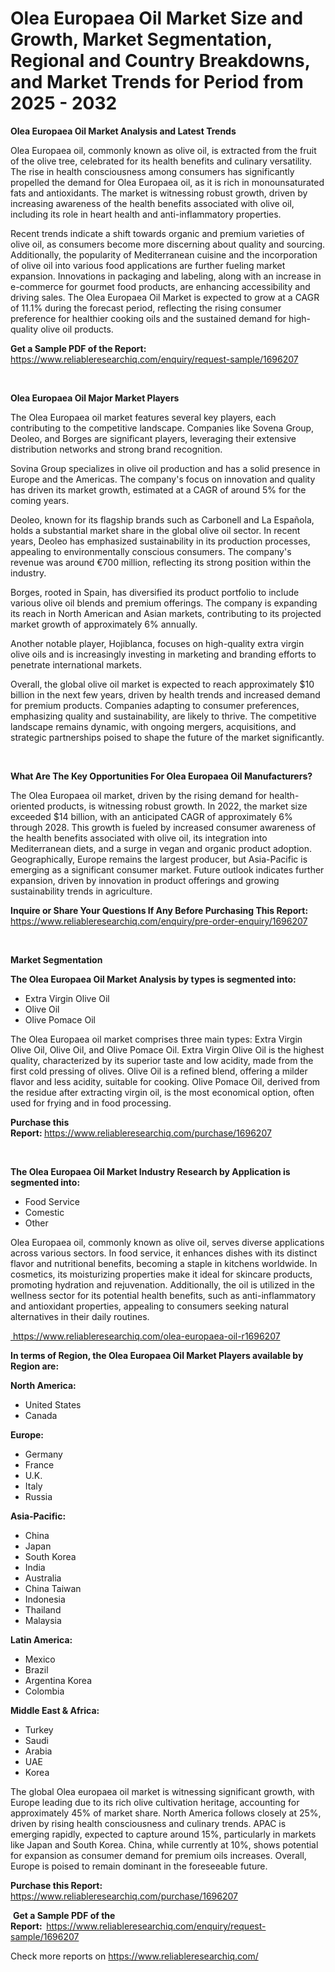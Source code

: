 <p><h1>Olea Europaea Oil Market Size and Growth, Market Segmentation, Regional and Country Breakdowns, and Market Trends for Period from 2025 -  2032</h1></p><p><strong>Olea Europaea Oil Market Analysis and Latest Trends</strong></p>
<p><p>Olea Europaea oil, commonly known as olive oil, is extracted from the fruit of the olive tree, celebrated for its health benefits and culinary versatility. The rise in health consciousness among consumers has significantly propelled the demand for Olea Europaea oil, as it is rich in monounsaturated fats and antioxidants. The market is witnessing robust growth, driven by increasing awareness of the health benefits associated with olive oil, including its role in heart health and anti-inflammatory properties.</p><p>Recent trends indicate a shift towards organic and premium varieties of olive oil, as consumers become more discerning about quality and sourcing. Additionally, the popularity of Mediterranean cuisine and the incorporation of olive oil into various food applications are further fueling market expansion. Innovations in packaging and labeling, along with an increase in e-commerce for gourmet food products, are enhancing accessibility and driving sales. The Olea Europaea Oil Market is expected to grow at a CAGR of 11.1% during the forecast period, reflecting the rising consumer preference for healthier cooking oils and the sustained demand for high-quality olive oil products.</p></p>
<p><strong>Get a Sample PDF of the Report:&nbsp;</strong> <a href="https://www.reliableresearchiq.com/enquiry/request-sample/1696207?utm_campaign=2843&utm_medium=2&utm_source=Github&utm_content=ia&utm_term=07042025&utm_id=olea-europaea-oil">https://www.reliableresearchiq.com/enquiry/request-sample/1696207</a></p>
<p>&nbsp;</p>
<p><strong>Olea Europaea Oil Major Market Players</strong></p>
<p><p>The Olea Europaea oil market features several key players, each contributing to the competitive landscape. Companies like Sovena Group, Deoleo, and Borges are significant players, leveraging their extensive distribution networks and strong brand recognition. </p><p>Sovina Group specializes in olive oil production and has a solid presence in Europe and the Americas. The company's focus on innovation and quality has driven its market growth, estimated at a CAGR of around 5% for the coming years. </p><p>Deoleo, known for its flagship brands such as Carbonell and La Española, holds a substantial market share in the global olive oil sector. In recent years, Deoleo has emphasized sustainability in its production processes, appealing to environmentally conscious consumers. The company's revenue was around €700 million, reflecting its strong position within the industry.</p><p>Borges, rooted in Spain, has diversified its product portfolio to include various olive oil blends and premium offerings. The company is expanding its reach in North American and Asian markets, contributing to its projected market growth of approximately 6% annually.</p><p>Another notable player, Hojiblanca, focuses on high-quality extra virgin olive oils and is increasingly investing in marketing and branding efforts to penetrate international markets. </p><p>Overall, the global olive oil market is expected to reach approximately $10 billion in the next few years, driven by health trends and increased demand for premium products. Companies adapting to consumer preferences, emphasizing quality and sustainability, are likely to thrive. The competitive landscape remains dynamic, with ongoing mergers, acquisitions, and strategic partnerships poised to shape the future of the market significantly.</p></p>
<p>&nbsp;</p>
<p><strong>What Are The Key Opportunities For Olea Europaea Oil Manufacturers?</strong></p>
<p><p>The Olea Europaea oil market, driven by the rising demand for health-oriented products, is witnessing robust growth. In 2022, the market size exceeded $14 billion, with an anticipated CAGR of approximately 6% through 2028. This growth is fueled by increased consumer awareness of the health benefits associated with olive oil, its integration into Mediterranean diets, and a surge in vegan and organic product adoption. Geographically, Europe remains the largest producer, but Asia-Pacific is emerging as a significant consumer market. Future outlook indicates further expansion, driven by innovation in product offerings and growing sustainability trends in agriculture.</p></p>
<p><strong>Inquire or Share Your Questions If Any Before Purchasing This Report:</strong> <a href="https://www.reliableresearchiq.com/enquiry/pre-order-enquiry/1696207?utm_campaign=2843&utm_medium=2&utm_source=Github&utm_content=ia&utm_term=07042025&utm_id=olea-europaea-oil">https://www.reliableresearchiq.com/enquiry/pre-order-enquiry/1696207</a></p>
<p>&nbsp;</p>
<p><strong>Market Segmentation</strong></p>
<p><strong>The Olea Europaea Oil Market Analysis by types is segmented into:</strong></p>
<p><ul><li>Extra Virgin Olive Oil</li><li>Olive Oil</li><li>Olive Pomace Oil</li></ul></p>
<p><p>The Olea Europaea oil market comprises three main types: Extra Virgin Olive Oil, Olive Oil, and Olive Pomace Oil. Extra Virgin Olive Oil is the highest quality, characterized by its superior taste and low acidity, made from the first cold pressing of olives. Olive Oil is a refined blend, offering a milder flavor and less acidity, suitable for cooking. Olive Pomace Oil, derived from the residue after extracting virgin oil, is the most economical option, often used for frying and in food processing.</p></p>
<p><strong>Purchase this Report:&nbsp;</strong><a href="https://www.reliableresearchiq.com/purchase/1696207?utm_campaign=2843&utm_medium=2&utm_source=Github&utm_content=ia&utm_term=07042025&utm_id=olea-europaea-oil">https://www.reliableresearchiq.com/purchase/1696207</a></p>
<p>&nbsp;</p>
<p><strong>The Olea Europaea Oil Market Industry Research by Application is segmented into:</strong></p>
<p><ul><li>Food Service</li><li>Comestic</li><li>Other</li></ul></p>
<p><p>Olea Europaea oil, commonly known as olive oil, serves diverse applications across various sectors. In food service, it enhances dishes with its distinct flavor and nutritional benefits, becoming a staple in kitchens worldwide. In cosmetics, its moisturizing properties make it ideal for skincare products, promoting hydration and rejuvenation. Additionally, the oil is utilized in the wellness sector for its potential health benefits, such as anti-inflammatory and antioxidant properties, appealing to consumers seeking natural alternatives in their daily routines.</p></p>
<p><a href="https://www.reliableresearchiq.com/olea-europaea-oil-r1696207?utm_campaign=2843&utm_medium=2&utm_source=Github&utm_content=ia&utm_term=07042025&utm_id=olea-europaea-oil">&nbsp;https://www.reliableresearchiq.com/olea-europaea-oil-r1696207</a></p>
<p><strong>In terms of Region, the Olea Europaea Oil Market Players available by Region are:</strong></p>
<p>
    <p> <strong> North America: </strong>
        <ul>
            <li>United States</li>
            <li>Canada</li>
        </ul>
        </p> 
    <p> <strong> Europe: </strong>
        <ul>
            <li>Germany</li>
            <li>France</li>
            <li>U.K.</li>
            <li>Italy</li>
            <li>Russia</li>
        </ul>
        </p> 
    <p> <strong> Asia-Pacific: </strong>
        <ul>
            <li>China</li>
            <li>Japan</li>
            <li>South Korea</li>
            <li>India</li>
            <li>Australia</li>
            <li>China Taiwan</li>
            <li>Indonesia</li>
            <li>Thailand</li>
            <li>Malaysia</li>
        </ul>
        </p> 
    <p> <strong> Latin America: </strong>
        <ul>
            <li>Mexico</li>
            <li>Brazil</li>
            <li>Argentina Korea</li>
            <li>Colombia</li>
        </ul>
        </p> 
    <p> <strong> Middle East & Africa: </strong>
        <ul>
            <li>Turkey</li>
            <li>Saudi</li>
            <li>Arabia</li>
            <li>UAE</li>
            <li>Korea</li>
        </ul>
    </p>
    </p>
<p><p>The global Olea europaea oil market is witnessing significant growth, with Europe leading due to its rich olive cultivation heritage, accounting for approximately 45% of market share. North America follows closely at 25%, driven by rising health consciousness and culinary trends. APAC is emerging rapidly, expected to capture around 15%, particularly in markets like Japan and South Korea. China, while currently at 10%, shows potential for expansion as consumer demand for premium oils increases. Overall, Europe is poised to remain dominant in the foreseeable future.</p></p>
<p><strong>Purchase this Report: </strong><a href="https://www.reliableresearchiq.com/purchase/1696207?utm_campaign=2843&utm_medium=2&utm_source=Github&utm_content=ia&utm_term=07042025&utm_id=olea-europaea-oil">https://www.reliableresearchiq.com/purchase/1696207</a></p>
<p>&nbsp;<strong>Get a Sample PDF of the Report:&nbsp;&nbsp;</strong><a href="https://www.reliableresearchiq.com/enquiry/request-sample/1696207?utm_campaign=2843&utm_medium=2&utm_source=Github&utm_content=ia&utm_term=07042025&utm_id=olea-europaea-oil">https://www.reliableresearchiq.com/enquiry/request-sample/1696207</a></p>
<p><strong></strong></p>
<p>Check more reports on <a href="https://www.reliableresearchiq.com/?utm_campaign=2843&utm_medium=2&utm_source=Github&utm_content=ia&utm_term=07042025&utm_id=olea-europaea-oil">https://www.reliableresearchiq.com/</a></p>